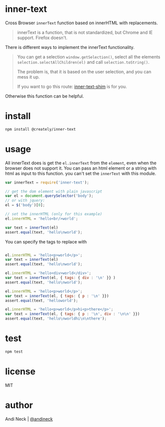 # inner-text

Cross Browser `innerText` function based on innerHTML with replacements.

> innerText is a function, that is not standardized, but Chrome and IE support. Firefox doesn't.

There is different ways to implement the innerText functionality.

> You can get a selection `window.getSelection()`, select all the elements  `selection.selectAllChildren(el)` and call `selection.toString()`.
>
> The problem is, that it is based on the user selection, and you can mess it up.
>
> If you want to go this route: [inner-text-shim](https://github.com/intesso/inner-text-shim) is for you.

Otherwise this function can be helpful.

# install
```sh
npm install @creately/inner-text
```

# usage

All innerText does is get the `el.innerText` from the `element`, even when the browser does not support it.
You can pass an html element or a string with html as input to this function. you can't set the `innerText` with this module.

```js
var innerText = require('inner-text');

// get the dom element with plain javascript
var el = document.querySelector('body');
// or with jquery:
el = $('body')[0];

// set the innerHTML (only for this example)
el.innerHTML = 'hello<br/>world';

var text = innerText(el)
assert.equal(text, 'hello\nworld');

```

You can specify the tags to replace with

```js

el.innerHTML = 'hello<p>world</p>';
var text = innerText(el)
assert.equal(text, 'hello\nworld');

el.innerHTML = 'hello<div>world</div>';
var text = innerText(el, { tags: { div : '\n' }} )
assert.equal(text, 'hello\nworld');

el.innerHTML = 'hello<p>world</p>';
var text = innerText(el, { tags: { p : '\n' }})
assert.equal(text, 'helloworld');

el.innerHTML = 'hello<p>world</p>hi<p>there</p>';
var text = innerText(el, { tags: { p : '\n', div : '\n\n' }})
assert.equal(text, 'hello\nworldhi\n\nthere');

```

# test
```sh
npm test
```

# license
MIT

# author
Andi Neck | [@andineck](https://twitter.com/andineck)
